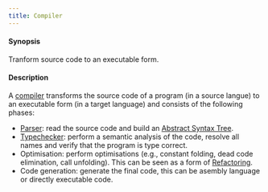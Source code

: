 ```yaml
---
title: Compiler
---
```


#### Synopsis

Tranform source code to an executable form.

#### Description

A [compiler](http://en.wikipedia.org/wiki/Compiler) transforms the source code of a program (in a source langue) to an executable form
(in a target language)
and consists of the following phases:

*  [Parser](../../Rascalopedia/Parser): read the source code and build an [Abstract Syntax Tree](../../Rascalopedia/AbstractSyntaxTree).
*  [Typechecker](../../Rascalopedia/Typechecker): perform a semantic analysis of the code, resolve all names
  and verify that the program is type correct.
*  Optimisation: perform optimisations (e.g., constant folding, dead code elimination, call unfolding).
  This can be seen as a form of [Refactoring](../../Rascalopedia/Refactoring).
*  Code generation: generate the final code, this can be asembly language or directly executable code.


